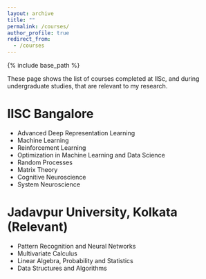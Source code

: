 ```yaml
---
layout: archive
title: ""
permalink: /courses/
author_profile: true
redirect_from:
  - /courses
---
```


{% include base_path %}

These page shows the list of courses completed at IISc, and during undergraduate studies, that are relevant to my research.

IISC Bangalore 
======
  
- Advanced Deep Representation Learning
- Machine Learning
- Reinforcement Learning
- Optimization in Machine Learning and Data Science
- Random Processes
- Matrix Theory 
- Cognitive Neuroscience
- System Neuroscience


Jadavpur University, Kolkata (Relevant)
======

- Pattern Recognition and Neural Networks
- Multivariate Calculus
- Linear Algebra, Probability and Statistics
- Data Structures and Algorithms

 